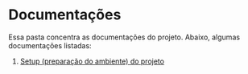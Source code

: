 # Documentações

Essa pasta concentra as documentações do projeto.
Abaixo, algumas documentações listadas:

1. [Setup (preparação do ambiente) do projeto](setup.md)
